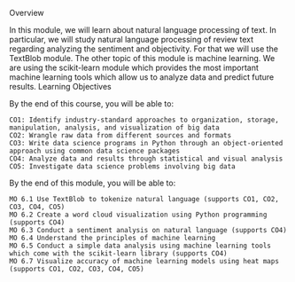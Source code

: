 Overview

In this module, we will learn about natural language processing of text. In particular, we will study natural language processing of review text regarding analyzing the sentiment and objectivity. For that we will use the TextBlob module. The other topic of this module is machine learning. We are using the scikit-learn module which provides the most important machine learning tools which allow us to analyze data and predict future results.
Learning Objectives

By the end of this course, you will be able to: 

    CO1: Identify industry-standard approaches to organization, storage, manipulation, analysis, and visualization of big data
    CO2: Wrangle raw data from different sources and formats
    CO3: Write data science programs in Python through an object-oriented approach using common data science packages
    CO4: Analyze data and results through statistical and visual analysis
    CO5: Investigate data science problems involving big data

By the end of this module, you will be able to:

    MO 6.1 Use TextBlob to tokenize natural language (supports CO1, CO2, CO3, CO4, CO5)
    MO 6.2 Create a word cloud visualization using Python programming (supports CO4)
    MO 6.3 Conduct a sentiment analysis on natural language (supports CO4)
    MO 6.4 Understand the principles of machine learning
    MO 6.5 Conduct a simple data analysis using machine learning tools which come with the scikit-learn library (supports CO4)
    MO 6.7 Visualize accuracy of machine learning models using heat maps (supports CO1, CO2, CO3, CO4, CO5)

